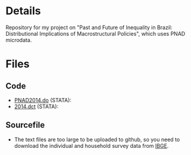 # Details

Repository for my project on "Past and Future of Inequality in Brazil: Distributional Implications of Macrostructural Policies", which uses PNAD microdata. 

# Files

## Code

- [PNAD2014.do](https://github.com/omercadopopular/cgoes/edit/master/inequalitybrazil/pnad2014.do) (STATA): 
- [2014.dct](https://github.com/omercadopopular/cgoes/edit/master/inequalitybrazil/pnad2014.dct) (STATA): 

## Sourcefile

- The text files are too large to be uploaded to github, so you need to download the individual and household survey data from [IBGE](http://www.ibge.gov.br/home/estatistica/populacao/trabalhoerendimento/pnad2014/microdados.shtm).
